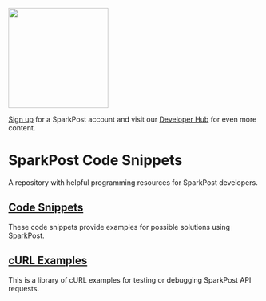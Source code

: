 <a href="https://www.sparkpost.com"><img src="https://www.sparkpost.com/sites/default/files/attachments/SparkPost_Logo_2-Color_Gray-Orange_RGB.svg" width="200px"/></a>

[Sign up](https://app.sparkpost.com/join?src=Dev-Website&sfdcid=70160000000pqBb) for a SparkPost account and visit our [Developer Hub](https://developers.sparkpost.com) for even more content.

# SparkPost Code Snippets
A repository with helpful programming resources for SparkPost developers.

## [Code Snippets](/snippets)

These code snippets provide examples for possible solutions using SparkPost.

## [cURL Examples](/cURL)

This is a library of cURL examples for testing or debugging SparkPost API requests.
